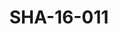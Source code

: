 ---
pid: SHA-16-011
title: SHA-16-011
language: en
collection: Sharhabil Ahmed
original_label: 
rights: Sharhabil Ahmed
location_of_original: Sharhabil Ahmed
photographer_or_studio: 
scanned_from: photograph 10.1 by 15.1
_date: '2001'
location: Egypt, Cairo
description: Crowd at Sharhabil Ahmed concert
additional_notes: 
permission_display: 'yes'
on_server: 'no'
on_website: 'no'
permalink: "/archive/en/sha-16-011.html"
layout: photo-page
---
